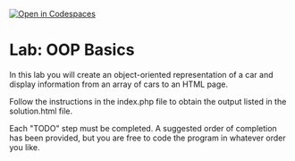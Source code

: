 [![Open in Codespaces](https://classroom.github.com/assets/launch-codespace-7f7980b617ed060a017424585567c406b6ee15c891e84e1186181d67ecf80aa0.svg)](https://classroom.github.com/open-in-codespaces?assignment_repo_id=13644238)
# Lab: OOP Basics

In this lab you will create an object-oriented representation of a car and display information from an array of cars to an HTML page.

Follow the instructions in the index.php file to obtain the output listed in the solution.html file.

Each "TODO" step must be completed. A suggested order of completion has been provided, but you are free to code the program in whatever order you like.
